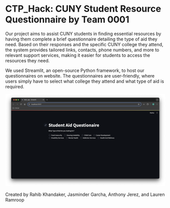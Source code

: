 # CTP_Hack: CUNY Student Resource Questionnaire by Team 0001

Our project aims to assist CUNY students in finding essential resources by having them complete a brief questionnaire detailing the type of aid they need. Based on their responses and the specific CUNY college they attend, the system provides tailored links, contacts, phone numbers, and more to relevant support services, making it easier for students to access the resources they need.

We used Streamlit, an open-source Python framework, to host our questionnaires on website. The questionnaires are user-friendly, where users simply have to select what college they attend and what type of aid is required.

<img src="App Screenshots/ScreenShot 1.png"/>


Created by Rahib Khandaker, Jasminder Garcha, Anthony Jerez, and Lauren Ramroop
